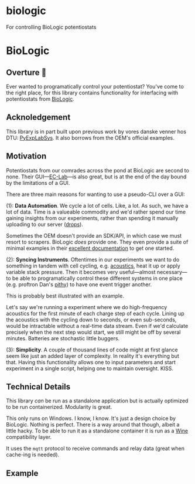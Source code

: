 # biologic
For controlling BioLogic potentiostats

# BioLogic

## Overture 🔋 

Ever wanted to programatically control your potentiostat? You've come to the right place, for this library contains functionality for interfacing with potentiostats from [BioLogic](https://www.biologic.net/).

## Acknoledgement

This library is in part built upon previous work by vores danske venner hos DTU: [PyExpLabSys](https://github.com/CINF/PyExpLabSys). It also borrows from the OEM's official examples.

## Motivation

Potentiostats from our comrades across the pond at BioLogic are second to none. Their GUI—[EC-Lab](https://www.biologic.net/support-software/ec-lab-software/)—is also great, but is at the end of the day bound by the limitations of a GUI.

There are three main reasons for wanting to use a pseudo-CLI over a GUI:

(1): **Data Automation**. We cycle a lot of cells. Like, a lot. As such, we have a lot of data. Time is a valueable commodity and we'd rather spend our time gaining insights from our experiments, rather than spending it manually uploading to our server ([drops](https://github.com/dansteingart/drops)).

Sometimes the OEM doesn't provide an SDK/API, in which case we must resort to scrapers. BioLogic _does_ provide one. They even provide a suite of minimal examples in their [excellent documentation](https://www.biologic.net/support-software/ec-lab-oem-development-package/) to get one started.

(2): **Syncing Instruments**. Oftentimes in our experiments we want to do something in tandem with cell cycling, e.g. [acoustics](https://github.com/steingartlab/acoustics_hardware), heat it up or apply variable stack pressure. Then it becomes very useful—almost necessary—to be able to programatically control these different systems in one place (e.g. proftron Dan's [pithy](https://github.com/dansteingart/pithy)) to have one event trigger another.

This is probably best illustrated with an example.

Let's say we're running a experiment where we do high-frequency acoustics for the first minute of each charge step of each cycle. Lining up the acoustics with the cycling down to seconds, or even sub-seconds, would be intractable without a real-time data stream. Even if we'd calculate precisely when the next step would start, we still might be off by several minutes. Batteries are stochastic little buggers.

(3): **Simplicity**. A couple of thousand lines of code might at first glance seem like just an added layer of complexity. In reality it's everything but that. Having this functionality allows one to input parameters and start experiment in a single script, helping one to maintain oversight. KISS.

## Technical Details

This library _can_ be run as a standalone application but is actually optimized to be run containerized. Modularity is great.

This only runs on Windows. I know, I know. It's just a design choice by BioLogic. Nothing is perfect. There is a way around that though, albeit a little hacky. To be able to run it as a standalone container it is run as a [Wine](https://www.winehq.org/) compatibility layer.


It uses the `mqtt` protocol to receive commands and relay data (great when cache-ing is needed).


## Example

```


```
